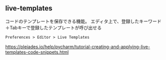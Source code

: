 ## live-templates

コードのテンプレートを保存できる機能。
エディタ上で、登録したキーワード＋Tabキーで登録したテンプレートが呼び出せる

`Preferences > Editor > Live Templates`

https://pleiades.io/help/pycharm/tutorial-creating-and-applying-live-templates-code-snippets.html
